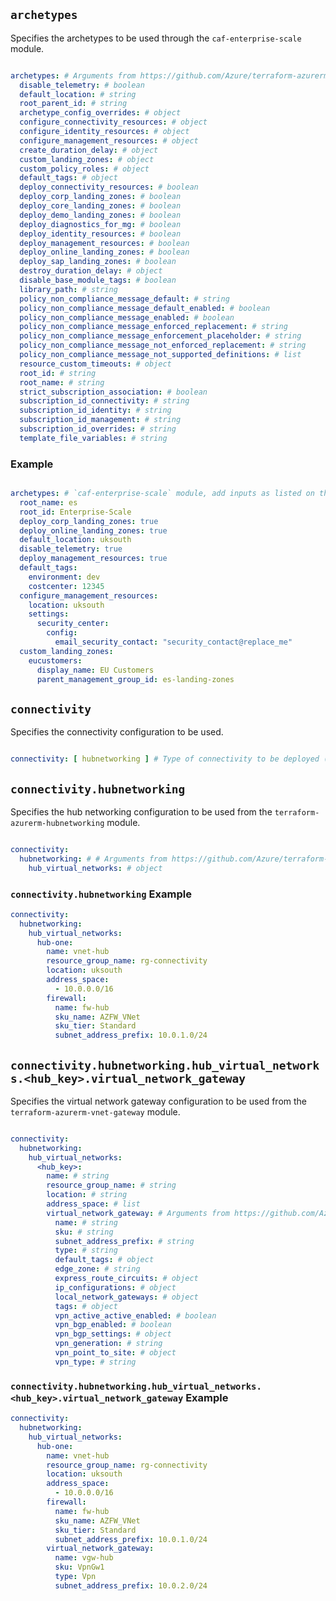 <!-- markdownlint-disable first-line-h1 -->

## `archetypes`

Specifies the archetypes to be used through the `caf-enterprise-scale` module.

```yaml

archetypes: # Arguments from https://github.com/Azure/terraform-azurerm-caf-enterprise-scale/blob/v4.2.0/variables.tf converted to YAML.
  disable_telemetry: # boolean
  default_location: # string
  root_parent_id: # string                                         
  archetype_config_overrides: # object
  configure_connectivity_resources: # object  
  configure_identity_resources: # object  
  configure_management_resources: # object  
  create_duration_delay: # object   
  custom_landing_zones: # object  
  custom_policy_roles: # object  
  default_tags: # object
  deploy_connectivity_resources: # boolean   
  deploy_corp_landing_zones: # boolean     
  deploy_core_landing_zones: # boolean    
  deploy_demo_landing_zones: # boolean     
  deploy_diagnostics_for_mg: # boolean     
  deploy_identity_resources: # boolean     
  deploy_management_resources: # boolean     
  deploy_online_landing_zones: # boolean         
  deploy_sap_landing_zones: # boolean         
  destroy_duration_delay: # object     
  disable_base_module_tags: # boolean          
  library_path: # string     
  policy_non_compliance_message_default: # string               
  policy_non_compliance_message_default_enabled: # boolean        
  policy_non_compliance_message_enabled: # boolean      
  policy_non_compliance_message_enforced_replacement: # string
  policy_non_compliance_message_enforcement_placeholder: # string
  policy_non_compliance_message_not_enforced_replacement: # string
  policy_non_compliance_message_not_supported_definitions: # list
  resource_custom_timeouts: # object      
  root_id: # string        
  root_name: # string                     
  strict_subscription_association: # boolean     
  subscription_id_connectivity: # string                           
  subscription_id_identity: # string                               
  subscription_id_management: # string                            
  subscription_id_overrides: # string      
  template_file_variables: # string                                

```

### Example

```yaml

archetypes: # `caf-enterprise-scale` module, add inputs as listed on the module registry where necessary.
  root_name: es
  root_id: Enterprise-Scale
  deploy_corp_landing_zones: true
  deploy_online_landing_zones: true
  default_location: uksouth
  disable_telemetry: true
  deploy_management_resources: true
  default_tags:
    environment: dev
    costcenter: 12345
  configure_management_resources:
    location: uksouth
    settings:
      security_center:
        config:
          email_security_contact: "security_contact@replace_me"
  custom_landing_zones:
    eucustomers:
      display_name: EU Customers
      parent_management_group_id: es-landing-zones

```

## `connectivity`

Specifies the connectivity configuration to be used.

```yaml

connectivity: [ hubnetworking ] # Type of connectivity to be deployed (e.g. hubnetworking or virtual wan.)

```

## `connectivity.hubnetworking`

Specifies the hub networking configuration to be used from the `terraform-azurerm-hubnetworking` module.

```yaml

connectivity:
  hubnetworking: # # Arguments from https://github.com/Azure/terraform-azurerm-hubnetworking/blob/v1.1.1/variables.tf converted to YAML.
    hub_virtual_networks: # object

```

### `connectivity.hubnetworking` Example

```yaml
connectivity:
  hubnetworking: 
    hub_virtual_networks:
      hub-one:
        name: vnet-hub
        resource_group_name: rg-connectivity
        location: uksouth
        address_space:
          - 10.0.0.0/16
        firewall:
          name: fw-hub
          sku_name: AZFW_VNet
          sku_tier: Standard
          subnet_address_prefix: 10.0.1.0/24

```

## `connectivity.hubnetworking.hub_virtual_networks.<hub_key>.virtual_network_gateway`

Specifies the virtual network gateway configuration to be used from the `terraform-azurerm-vnet-gateway` module.

```yaml

connectivity:
  hubnetworking: 
    hub_virtual_networks:
      <hub_key>:
        name: # string
        resource_group_name: # string
        location: # string
        address_space: # list
        virtual_network_gateway: # Arguments from https://github.com/Azure/terraform-azurerm-vnet-gateway/blob/v0.1.2/variables.tf converted to YAML.
          name: # string
          sku: # string
          subnet_address_prefix: # string
          type: # string
          default_tags: # object           
          edge_zone: # string           
          express_route_circuits: # object           
          ip_configurations: # object       
          local_network_gateways: # object        
          tags: # object           
          vpn_active_active_enabled: # boolean           
          vpn_bgp_enabled: # boolean          
          vpn_bgp_settings: # object          
          vpn_generation: # string          
          vpn_point_to_site: # object           
          vpn_type: # string           

```

### `connectivity.hubnetworking.hub_virtual_networks.<hub_key>.virtual_network_gateway` Example

```yaml
connectivity:
  hubnetworking: 
    hub_virtual_networks:
      hub-one:
        name: vnet-hub
        resource_group_name: rg-connectivity
        location: uksouth
        address_space:
          - 10.0.0.0/16
        firewall:
          name: fw-hub
          sku_name: AZFW_VNet
          sku_tier: Standard
          subnet_address_prefix: 10.0.1.0/24
        virtual_network_gateway: 
          name: vgw-hub
          sku: VpnGw1
          type: Vpn
          subnet_address_prefix: 10.0.2.0/24
```

 [//]: # (************************)
 [//]: # (INSERT LINK LABELS BELOW)
 [//]: # (************************)
